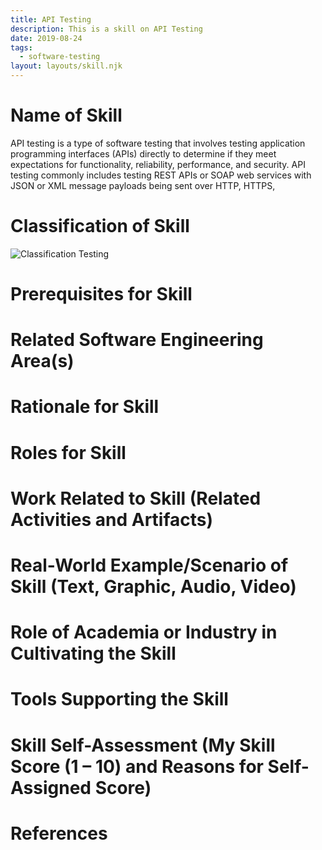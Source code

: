 ```yaml
---
title: API Testing
description: This is a skill on API Testing
date: 2019-08-24
tags:
  - software-testing
layout: layouts/skill.njk
---
```

# Name of Skill
API testing is a type of software testing that involves testing application programming interfaces (APIs) directly to determine if
they meet expectations for functionality, reliability, performance, and security. API testing commonly includes testing REST APIs or SOAP web services with JSON or XML message payloads being sent over HTTP, HTTPS, 
# Classification of Skill
![Classification Testing](https://github.com/images/yaktocat.png/max/875/1*GgaGcwh5L246YcU5NVDA5A.png)

# Prerequisites for Skill
# Related Software Engineering Area(s)
# Rationale for Skill
# Roles for Skill
# Work Related to Skill (Related Activities and Artifacts)
# Real-World Example/Scenario of Skill (Text, Graphic, Audio, Video)
# Role of Academia or Industry in Cultivating the Skill
# Tools Supporting the Skill
# Skill Self-Assessment (My Skill Score (1 – 10) and Reasons for Self-Assigned Score)
# References 
